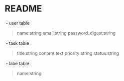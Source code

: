 # README

・user table
 > name:string
 > email:string
 > password_digest:string

 ・task table
 > title:string
 > content:text
 > priority:string
 > status:string

 ・labe table
 > name:string